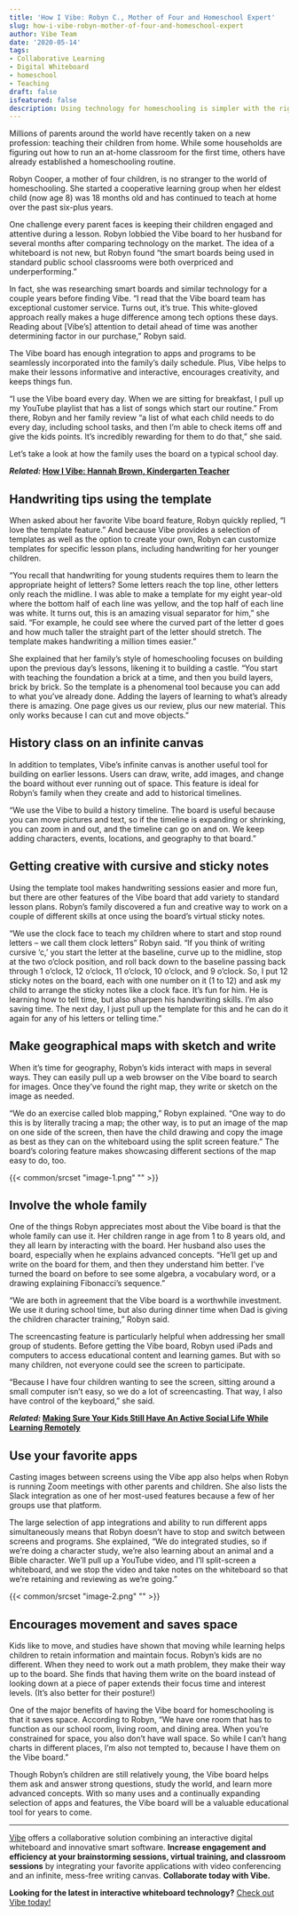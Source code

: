 ```yaml
---
title: 'How I Vibe: Robyn C., Mother of Four and Homeschool Expert'
slug: how-i-vibe-robyn-mother-of-four-and-homeschool-expert
author: Vibe Team
date: '2020-05-14'
tags:
- Collaborative Learning
- Digital Whiteboard
- homeschool
- Teaching
draft: false
isfeatured: false
description: Using technology for homeschooling is simpler with the right tools. Learn how one family makes it work.
---
```


Millions of parents around the world have recently taken on a new profession: teaching their children from home. While some households are figuring out how to run an at-home classroom for the first time, others have already established a homeschooling routine.

Robyn Cooper, a mother of four children, is no stranger to the world of homeschooling. She started a cooperative learning group when her eldest child (now age 8) was 18 months old and has continued to teach at home over the past six-plus years.

One challenge every parent faces is keeping their children engaged and attentive during a lesson. Robyn lobbied the Vibe board to her husband for several months after comparing technology on the market. The idea of a whiteboard is not new, but Robyn found “the smart boards being used in standard public school classrooms were both overpriced and underperforming.”

In fact, she was researching smart boards and similar technology for a couple years before finding Vibe. “I read that the Vibe board team has exceptional customer service. Turns out, it’s true. This white-gloved approach really makes a huge difference among tech options these days. Reading about [Vibe’s] attention to detail ahead of time was another determining factor in our purchase,” Robyn said.

The Vibe board has enough integration to apps and programs to be seamlessly incorporated into the family’s daily schedule. Plus, Vibe helps to make their lessons informative and interactive, encourages creativity, and keeps things fun.

“I use the Vibe board every day. When we are sitting for breakfast, I pull up my YouTube playlist that has a list of songs which start our routine.” From there, Robyn and her family review “a list of what each child needs to do every day, including school tasks, and then I’m able to check items off and give the kids points. It’s incredibly rewarding for them to do that,” she said.

Let’s take a look at how the family uses the board on a typical school day.

***Related:* [How I Vibe: Hannah Brown, Kindergarten Teacher](https://vibe.us/blog/how-i-vibe-hannah-brown-kindergarten-teacher/)**

## Handwriting tips using the template

When asked about her favorite Vibe board feature, Robyn quickly replied, “I love the template feature.” And because Vibe provides a selection of templates as well as the option to create your own, Robyn can customize templates for specific lesson plans, including handwriting for her younger children.

“You recall that handwriting for young students requires them to learn the appropriate height of letters? Some letters reach the top line, other letters only reach the midline. I was able to make a template for my eight year-old where the bottom half of each line was yellow, and the top half of each line was white. It turns out, this is an amazing visual separator for him,” she said. “For example, he could see where the curved part of the letter d goes and how much taller the straight part of the letter should stretch. The template makes handwriting a million times easier.”

She explained that her family’s style of homeschooling focuses on building upon the previous day’s lessons, likening it to building a castle. “You start with teaching the foundation a brick at a time, and then you build layers, brick by brick. So the template is a phenomenal tool because you can add to what you’ve already done. Adding the layers of learning to what’s already there is amazing. One page gives us our review, plus our new material. This only works because I can cut and move objects.”

## History class on an infinite canvas

In addition to templates, Vibe’s infinite canvas is another useful tool for building on earlier lessons. Users can draw, write, add images, and change the board without ever running out of space. This feature is ideal for Robyn’s family when they create and add to historical timelines.

“We use the Vibe to build a history timeline. The board is useful because you can move pictures and text, so if the timeline is expanding or shrinking, you can zoom in and out, and the timeline can go on and on. We keep adding characters, events, locations, and geography to that board.”

## Getting creative with cursive and sticky notes

Using the template tool makes handwriting sessions easier and more fun, but there are other features of the Vibe board that add variety to standard lesson plans. Robyn’s family discovered a fun and creative way to work on a couple of different skills at once using the board’s virtual sticky notes.

“We use the clock face to teach my children where to start and stop round letters – we call them clock letters” Robyn said. “If you think of writing cursive ‘c,’ you start the letter at the baseline, curve up to the midline, stop at the two o’clock position, and roll back down to the baseline passing back through 1 o’clock, 12 o’clock, 11 o’clock, 10 o’clock, and 9 o’clock. So, I put 12 sticky notes on the board, each with one number on it (1 to 12) and ask my child to arrange the sticky notes like a clock face. It’s fun for him. He is learning how to tell time, but also sharpen his handwriting skills. I’m also saving time. The next day, I just pull up the template for this and he can do it again for any of his letters or telling time.”

## Make geographical maps with sketch and write

When it’s time for geography, Robyn’s kids interact with maps in several ways. They can easily pull up a web browser on the Vibe board to search for images. Once they’ve found the right map, they write or sketch on the image as needed.

“We do an exercise called blob mapping,” Robyn explained. “One way to do this is by literally tracing a map; the other way, is to put an image of the map on one side of the screen, then have the child drawing and copy the image as best as they can on the whiteboard using the split screen feature.” The board’s coloring feature makes showcasing different sections of the map easy to do, too.

{{< common/srcset "image-1.png" "" >}}

## Involve the whole family

One of the things Robyn appreciates most about the Vibe board is that the whole family can use it. Her children range in age from 1 to 8 years old, and they all learn by interacting with the board. Her husband also uses the board, especially when he explains advanced concepts. “He’ll get up and write on the board for them, and then they understand him better. I’ve turned the board on before to see some algebra, a vocabulary word, or a drawing explaining Fibonacci’s sequence.”

“We are both in agreement that the Vibe board is a worthwhile investment. We use it during school time, but also during dinner time when Dad is giving the children character training,” Robyn said.

The screencasting feature is particularly helpful when addressing her small group of students. Before getting the Vibe board, Robyn used iPads and computers to access educational content and learning games. But with so many children, not everyone could see the screen to participate.

“Because I have four children wanting to see the screen, sitting around a small computer isn’t easy, so we do a lot of screencasting. That way, I also have control of the keyboard,” she said.

***Related:* [Making Sure Your Kids Still Have An Active Social Life While Learning Remotely](https://vibe.us/blog/making-sure-your-kids-still-have-an-active-social-life-while-learning-remotely/)**

## Use your favorite apps

Casting images between screens using the Vibe app also helps when Robyn is running Zoom meetings with other parents and children. She also lists the Slack integration as one of her most-used features because a few of her groups use that platform.

The large selection of app integrations and ability to run different apps simultaneously means that Robyn doesn’t have to stop and switch between screens and programs. She explained, “We do integrated studies, so if we’re doing a character study, we’re also learning about an animal and a Bible character. We’ll pull up a YouTube video, and I’ll split-screen a whiteboard, and we stop the video and take notes on the whiteboard so that we’re retaining and reviewing as we’re going.”

{{< common/srcset "image-2.png" "" >}}

## Encourages movement and saves space

Kids like to move, and studies have shown that moving while learning helps children to retain information and maintain focus. Robyn’s kids are no different. When they need to work out a math problem, they make their way up to the board. She finds that having them write on the board instead of looking down at a piece of paper extends their focus time and interest levels. (It’s also better for their posture!)

One of the major benefits of having the Vibe board for homeschooling is that it saves space. According to Robyn, “We have one room that has to function as our school room, living room, and dining area. When you’re constrained for space, you also don’t have wall space. So while I can’t hang charts in different places, I’m also not tempted to, because I have them on the Vibe board.”

Though Robyn’s children are still relatively young, the Vibe board helps them ask and answer strong questions, study the world, and learn more advanced concepts. With so many uses and a continually expanding selection of apps and features, the Vibe board will be a valuable educational tool for years to come.



---

[Vibe](https://vibe.us/) offers a collaborative solution combining an interactive digital whiteboard and innovative smart software. **Increase engagement and efficiency at your brainstorming sessions, virtual training, and classroom sessions** by integrating your favorite applications with video conferencing and an infinite, mess-free writing canvas. **Collaborate today with Vibe.**

**Looking for the latest in interactive whiteboard technology?** [Check out Vibe today!](https://vibe.us/order/)
